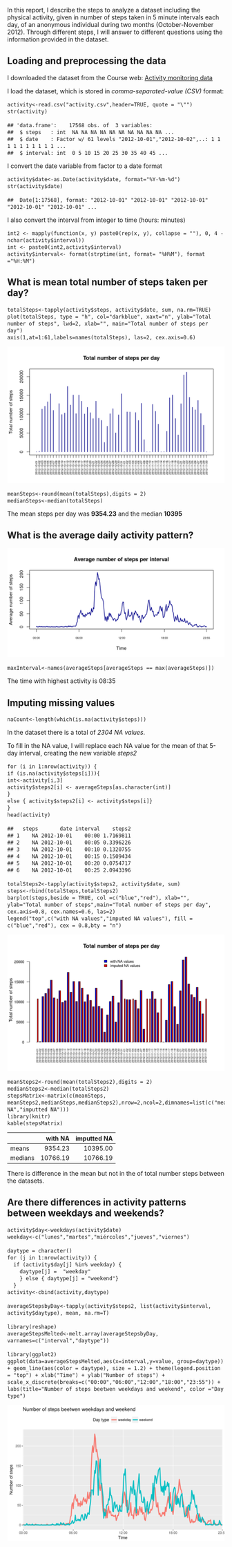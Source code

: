 In this report, I describe the steps to analyze a dataset including the
physical activity, given in number of steps taken in 5 minute intervals
each day, of an anonymous individual during two months (October-November
2012). Through different steps, I will answer to different questions
using the information provided in the dataset.

Loading and preprocessing the data
----------------------------------

I downloaded the dataset from the Course web: [Activity monitoring
data](https://d396qusza40orc.cloudfront.net/repdata%2Fdata%2Factivity.zip)

I load the dataset, which is stored in *comma-separated-value (CSV)*
format:

    activity<-read.csv("activity.csv",header=TRUE, quote = "\"")
    str(activity)

    ## 'data.frame':    17568 obs. of  3 variables:
    ##  $ steps   : int  NA NA NA NA NA NA NA NA NA NA ...
    ##  $ date    : Factor w/ 61 levels "2012-10-01","2012-10-02",..: 1 1 1 1 1 1 1 1 1 1 ...
    ##  $ interval: int  0 5 10 15 20 25 30 35 40 45 ...

I convert the date variable from factor to a date format

    activity$date<-as.Date(activity$date, format="%Y-%m-%d")
    str(activity$date)

    ##  Date[1:17568], format: "2012-10-01" "2012-10-01" "2012-10-01" "2012-10-01" "2012-10-01" ...

I also convert the interval from integer to time (hours: minutes)

    int2 <- mapply(function(x, y) paste0(rep(x, y), collapse = ""), 0, 4 - nchar(activity$interval))
    int <- paste0(int2,activity$interval)
    activity$interval<- format(strptime(int, format= "%H%M"), format ="%H:%M")

What is mean total number of steps taken per day?
-------------------------------------------------

    totalSteps<-tapply(activity$steps, activity$date, sum, na.rm=TRUE)
    plot(totalSteps, type = "h", col="darkblue", xaxt="n", ylab="Total number of steps", lwd=2, xlab="", main="Total number of steps per day")
    axis(1,at=1:61,labels=names(totalSteps), las=2, cex.axis=0.6)

![](cache/totalStepsPerDay-1.png)

    meanSteps<-round(mean(totalSteps),digits = 2)
    medianSteps<-median(totalSteps)

The mean steps per day was **9354.23** and the median **10395**

What is the average daily activity pattern?
-------------------------------------------

![](cache/averageDailySteps-1.png)

    maxInterval<-names(averageSteps[averageSteps == max(averageSteps)])

The time with highest activity is 08:35

Imputing missing values
-----------------------

    naCount<-length(which(is.na(activity$steps)))

In the dataset there is a total of *2304 NA values*.

To fill in the NA value, I will replace each NA value for the mean of
that 5-day interval, creating the new variable *steps2*

    for (i in 1:nrow(activity)) {
    if (is.na(activity$steps[i])){
    int<-activity[i,3]
    activity$steps2[i] <- averageSteps[as.character(int)]
    }
    else { activity$steps2[i] <- activity$steps[i]}
    }
    head(activity)

    ##   steps       date interval    steps2
    ## 1    NA 2012-10-01    00:00 1.7169811
    ## 2    NA 2012-10-01    00:05 0.3396226
    ## 3    NA 2012-10-01    00:10 0.1320755
    ## 4    NA 2012-10-01    00:15 0.1509434
    ## 5    NA 2012-10-01    00:20 0.0754717
    ## 6    NA 2012-10-01    00:25 2.0943396

    totalSteps2<-tapply(activity$steps2, activity$date, sum)
    steps<-rbind(totalSteps,totalSteps2)
    barplot(steps,beside = TRUE, col =c("blue","red"), xlab="", ylab="Total number of steps",main="Total number of steps per day", cex.axis=0.8, cex.names=0.6, las=2)
    legend("top",c("with NA values","imputed NA values"), fill = c("blue","red"), cex = 0.8,bty = "n")

![](cache/totalStepsPerDay2-1.png)

    meanSteps2<-round(mean(totalSteps2),digits = 2)
    medianSteps2<-median(totalSteps2)
    stepsMatrix<-matrix(c(meanSteps, meanSteps2,medianSteps,medianSteps2),nrow=2,ncol=2,dimnames=list(c("means","medians"),c("with NA","imputted NA")))
    library(knitr)
    kable(stepsMatrix)

<table>
<thead>
<tr class="header">
<th></th>
<th align="right">with NA</th>
<th align="right">imputted NA</th>
</tr>
</thead>
<tbody>
<tr class="odd">
<td>means</td>
<td align="right">9354.23</td>
<td align="right">10395.00</td>
</tr>
<tr class="even">
<td>medians</td>
<td align="right">10766.19</td>
<td align="right">10766.19</td>
</tr>
</tbody>
</table>

There is difference in the mean but not in the of total number steps
between the datasets.

Are there differences in activity patterns between weekdays and weekends?
-------------------------------------------------------------------------

    activity$day<-weekdays(activity$date)
    weekday<-c("lunes","martes","miércoles","jueves","viernes")

    daytype = character()
    for (j in 1:nrow(activity)) {
      if (activity$day[j] %in% weekday) {
        daytype[j] =  "weekday" 
        } else { daytype[j] = "weekend"}
      }
    activity<-cbind(activity,daytype)

    averageStepsbyDay<-tapply(activity$steps2, list(activity$interval, activity$daytype), mean, na.rm=T)

    library(reshape)
    averageStepsMelted<-melt.array(averageStepsbyDay, varnames=c("interval","daytype"))

    library(ggplot2)
    ggplot(data=averageStepsMelted,aes(x=interval,y=value, group=daytype)) + geom_line(aes(color = daytype), size = 1.2) + theme(legend.position = "top") + xlab("Time") + ylab("Number of steps") + scale_x_discrete(breaks=c("00:00","06:00","12:00","18:00","23:55")) + labs(title="Number of steps beetwen weekdays and weekend", color ="Day type")

![](cache/compare_weekdays-1.png)
